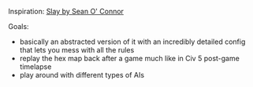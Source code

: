 Inspiration: [Slay by Sean O' Connor](http://www.windowsgames.co.uk/slay.html)

Goals:

- basically an abstracted version of it with an incredibly detailed config that lets you mess with all the rules
- replay the hex map back after a game much like in Civ 5 post-game timelapse
- play around with different types of AIs
